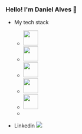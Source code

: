 ### Hello! I'm Daniel Alves 👋

- My tech stack
  <ul>
    <li>
      <img src="https://cdn.jsdelivr.net/gh/devicons/devicon/icons/java/java-original.svg" width="40" height="40" />
    </li>
    <li>
      <img src="https://cdn.jsdelivr.net/gh/devicons/devicon/icons/angularjs/angularjs-plain.svg" width="40" height="40" />
    </li>
    <li>
      <img src="https://cdn.jsdelivr.net/gh/devicons/devicon/icons/git/git-original-wordmark.svg" width="40" height="40" />
    </li>
    <li>
      <img src="https://cdn.jsdelivr.net/gh/devicons/devicon/icons/linux/linux-original.svg" width="40" height="40" />
    </li>
    <li>
      <img src="https://cdn.jsdelivr.net/gh/devicons/devicon/icons/typescript/typescript-original.svg" width="40" height="40" />
    </li>
    <li>
    </li>
  </ul>

- Linkedin
<a href="https://www.linkedin.com/in/alves-daniel-nascimento" target="_blank"><img loading="lazy" src="https://img.shields.io/badge/-LinkedIn-%230077B5?style=for-the-badge&logo=linkedin&logoColor=white" target="_blank"></a>   

<!--
**danielxlves/danielxlves** is a ✨ _special_ ✨ repository because its `README.md` (this file) appears on your GitHub profile.

Here are some ideas to get you started:

- 🔭 I’m currently working on ...
- 🌱 I’m currently learning ...
- 👯 I’m looking to collaborate on ...
- 🤔 I’m looking for help with ...
- 💬 Ask me about ...
- 📫 How to reach me: ...
- 😄 Pronouns: ...
- ⚡ Fun fact: ...
-->
